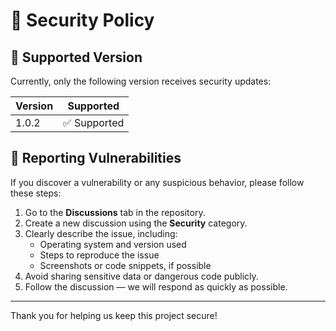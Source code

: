 # 🔐 Security Policy

## 📌 Supported Version

Currently, only the following version receives security updates:

| Version | Supported     |
| ------- | ------------- |
| 1.0.2   | ✅ Supported   |

## 🐛 Reporting Vulnerabilities

If you discover a vulnerability or any suspicious behavior, please follow these steps:

1. Go to the **Discussions** tab in the repository.
2. Create a new discussion using the **Security** category.
3. Clearly describe the issue, including:
   - Operating system and version used
   - Steps to reproduce the issue
   - Screenshots or code snippets, if possible
4. Avoid sharing sensitive data or dangerous code publicly.
5. Follow the discussion — we will respond as quickly as possible.

---

Thank you for helping us keep this project secure!

